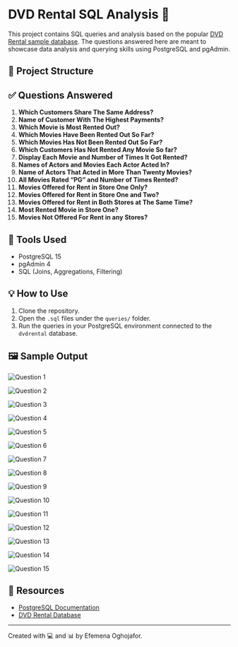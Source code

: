 # DVD Rental SQL Analysis 📀

This project contains SQL queries and analysis based on the popular [DVD Rental sample database](https://www.postgresqltutorial.com/postgresql-sample-database/). The questions answered here are meant to showcase data analysis and querying skills using PostgreSQL and pgAdmin.

## 📁 Project Structure

## ✅ Questions Answered

1. **Which Customers Share The Same Address?**
2.	**Name of Customer With The Highest Payments?**
3.	**Which Movie is Most Rented Out?**
4.	**Which Movies Have Been Rented Out So Far?**
5.	**Which Movies Has Not Been Rented Out So Far?**
6.	**Which Customers Has Not Rented Any Movie So far?**
7.	**Display Each Movie and Number of Times It Got Rented?**
8.	**Names of Actors and Movies Each Actor Acted In?**
9.	**Name of Actors That Acted in More Than Twenty Movies?**
10.	**All Movies Rated “PG” and Number of Times Rented?**
11.	**Movies Offered for Rent in Store One Only?**
12.	**Movies Offered for Rent in Store One and Two?**
13.	**Movies Offered for Rent in Both Stores at The Same Time?**
14.	**Most Rented Movie in Store One?**
15.	**Movies Not Offered For Rent in any Stores?**


## 🧰 Tools Used

- PostgreSQL 15
- pgAdmin 4
- SQL (Joins, Aggregations, Filtering)

## 💡 How to Use

1. Clone the repository.
2. Open the `.sql` files under the `queries/` folder.
3. Run the queries in your PostgreSQL environment connected to the `dvdrental` database.

## 🖼️ Sample Output
![Question 1](https://github.com/user-attachments/assets/2575ade6-ea51-403c-8bc3-4c3618247cfb)

![Question 2](https://github.com/user-attachments/assets/c0edd33a-05e8-418d-b471-e998a593e7de)

![Question 3](https://github.com/user-attachments/assets/5d88630c-52ed-4b2e-be76-1b37b53e4170)

![Question 4](https://github.com/user-attachments/assets/b2fa7c67-08ef-4088-b368-bc8d76083576)

![Question 5](https://github.com/user-attachments/assets/c4f92b87-b455-40c5-9a6f-85491cd50596)

![Question 6](https://github.com/user-attachments/assets/a03a6331-17b9-4417-95a8-ed3bd2191f6d)

![Question 7](https://github.com/user-attachments/assets/54fed8d1-bca7-467e-bb1e-762bbc0782d8)

![Question 8](https://github.com/user-attachments/assets/36a6c9dd-2ecc-49e6-9943-8552cb087424)

![Question 9](https://github.com/user-attachments/assets/9bbe4a31-234d-40fa-9174-95d744594b6e)

![Question 10](https://github.com/user-attachments/assets/f2971458-decb-4218-9452-e45445e25c0d)

![Question 11](https://github.com/user-attachments/assets/6572da6e-7173-42c0-9a2f-09cf72928bca)

![Question 12](https://github.com/user-attachments/assets/ba059b8d-d39c-4f3e-9112-0a0cad099905)

![Question 13](https://github.com/user-attachments/assets/038b58b1-729b-4d6c-9745-1ca817fa81ff)

![Question 14](https://github.com/user-attachments/assets/b1388fb8-beab-4b26-942c-f00c6073e401)

![Question 15](https://github.com/user-attachments/assets/afa57030-5fd2-4e87-8710-b9a2b08cb8c1)



## 🔗 Resources

- [PostgreSQL Documentation](https://www.postgresql.org/docs/)
- [DVD Rental Database](https://www.postgresqltutorial.com/postgresql-sample-database/)

---
Created with 💻 and 📊 by Efemena Oghojafor.

